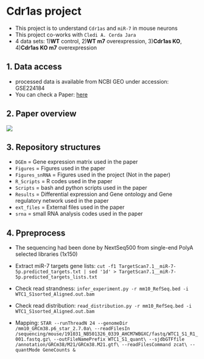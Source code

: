 # Cdr1as project

* This project is to understand `Cdr1as` and `miR-7` in mouse neurons
* This project co-works with `Cledi A. Cerda Jara`
* 4 data sets: 1)**WT** control, 2)**WT m7** overexpression, 3)**Cdr1as KO**, 4)**Cdr1as KO m7** overexpression


## 1. Data access
* processed data is available from NCBI GEO under accession: GSE224184
* You can check a Paper: [here](https://www.biorxiv.org/content/10.1101/2023.01.26.525729v1)

## 2. Paper overview

<img src="https://www.biorxiv.org/content/biorxiv/early/2023/01/26/2023.01.26.525729/F7.large.jpg">


## 3. Repository structures

* `DGEm` = Gene expression matrix used in the paper 
* `Figures` = Figures used in the paper 
* `Figures_snRNA` = Figures used in the project (Not in the paper) 
* `R_Scripts` = R codes used in the paper
* `Scripts` = bash and python scripts used in the paper
* `Results` = Differential expression and Gene ontology and Gene regulatory network used in the paper
* `ext_files` = External files used in the paper
* `srna` = small RNA analysis codes used in the paper


## 4. Ppreprocess 
* The sequencing had been done by NextSeq500 from single-end PolyA selected libraries (1x150) 

* Extract miR-7 targets gene lists: `cut -f1 TargetScan7.1__miR-7-5p.predicted_targets.txt | sed '1d' > TargetScan7.1__miR-7-5p.predicted_targets_lists.txt` 

* Check read strandness: `infer_experiment.py -r mm10_RefSeq.bed -i WTC1_S1sorted_Aligned.out.bam`

* Check read distribution: `read_distribution.py -r mm10_RefSeq.bed -i WTC1_S1sorted_Aligned.out.bam` 

* Mapping: 
		```
                STAR --runThreadN 24
	     	 --genomeDir /mm10_GRCm38.p6_star_2.7.0a\
		 --readFilesIn /sequencing/mouse/191031_NB501326_0339_AHCM7WBGXC/fastq/WTC1_S1_R1_001.fastq.gz\
		 --outFileNamePrefix WTC1_S1_quant\
		 --sjdbGTFfile /annotation/GRCm38/M21/GRCm38.M21.gtf\
 		 --readFilesCommand zcat\
		 --quantMode GeneCounts &
		```


 

